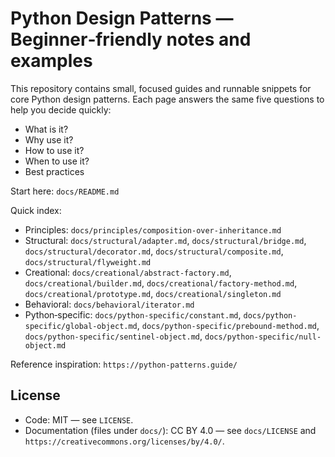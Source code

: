 # Python Design Patterns — Beginner‑friendly notes and examples

This repository contains small, focused guides and runnable snippets for core Python design patterns. Each page answers the same five questions to help you decide quickly:

- What is it?
- Why use it?
- How to use it?
- When to use it?
- Best practices

Start here: `docs/README.md`

Quick index:

- Principles: `docs/principles/composition-over-inheritance.md`
- Structural: `docs/structural/adapter.md`, `docs/structural/bridge.md`, `docs/structural/decorator.md`, `docs/structural/composite.md`, `docs/structural/flyweight.md`
- Creational: `docs/creational/abstract-factory.md`, `docs/creational/builder.md`, `docs/creational/factory-method.md`, `docs/creational/prototype.md`, `docs/creational/singleton.md`
- Behavioral: `docs/behavioral/iterator.md`
- Python‑specific: `docs/python-specific/constant.md`, `docs/python-specific/global-object.md`, `docs/python-specific/prebound-method.md`, `docs/python-specific/sentinel-object.md`, `docs/python-specific/null-object.md`

Reference inspiration: `https://python-patterns.guide/`

## License

- Code: MIT — see `LICENSE`.
- Documentation (files under `docs/`): CC BY 4.0 — see `docs/LICENSE` and `https://creativecommons.org/licenses/by/4.0/`.
